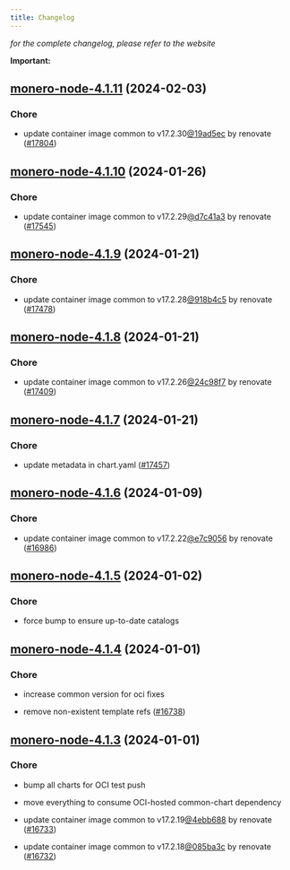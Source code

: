 ```yaml
---
title: Changelog
---
```



*for the complete changelog, please refer to the website*

**Important:**



## [monero-node-4.1.11](https://github.com/truecharts/charts/compare/monero-node-4.1.10...monero-node-4.1.11) (2024-02-03)

### Chore



- update container image common to v17.2.30[@19ad5ec](https://github.com/19ad5ec) by renovate ([#17804](https://github.com/truecharts/charts/issues/17804))


## [monero-node-4.1.10](https://github.com/truecharts/charts/compare/monero-node-4.1.9...monero-node-4.1.10) (2024-01-26)

### Chore



- update container image common to v17.2.29[@d7c41a3](https://github.com/d7c41a3) by renovate ([#17545](https://github.com/truecharts/charts/issues/17545))


## [monero-node-4.1.9](https://github.com/truecharts/charts/compare/monero-node-4.1.8...monero-node-4.1.9) (2024-01-21)

### Chore



- update container image common to v17.2.28[@918b4c5](https://github.com/918b4c5) by renovate ([#17478](https://github.com/truecharts/charts/issues/17478))


## [monero-node-4.1.8](https://github.com/truecharts/charts/compare/monero-node-4.1.7...monero-node-4.1.8) (2024-01-21)

### Chore



- update container image common to v17.2.26[@24c98f7](https://github.com/24c98f7) by renovate ([#17409](https://github.com/truecharts/charts/issues/17409))


## [monero-node-4.1.7](https://github.com/truecharts/charts/compare/monero-node-4.1.6...monero-node-4.1.7) (2024-01-21)

### Chore



- update metadata in chart.yaml ([#17457](https://github.com/truecharts/charts/issues/17457))




## [monero-node-4.1.6](https://github.com/truecharts/charts/compare/monero-node-4.1.5...monero-node-4.1.6) (2024-01-09)

### Chore



- update container image common to v17.2.22[@e7c9056](https://github.com/e7c9056) by renovate ([#16986](https://github.com/truecharts/charts/issues/16986))


## [monero-node-4.1.5](https://github.com/truecharts/charts/compare/monero-node-4.1.4...monero-node-4.1.5) (2024-01-02)

### Chore



- force bump to ensure up-to-date catalogs


## [monero-node-4.1.4](https://github.com/truecharts/charts/compare/monero-node-4.1.3...monero-node-4.1.4) (2024-01-01)

### Chore



- increase common version for oci fixes

- remove non-existent template refs ([#16738](https://github.com/truecharts/charts/issues/16738))


## [monero-node-4.1.3](https://github.com/truecharts/charts/compare/monero-node-4.1.0...monero-node-4.1.3) (2024-01-01)

### Chore



- bump all charts for OCI test push

- move everything to consume OCI-hosted common-chart dependency

- update container image common to v17.2.19[@4ebb688](https://github.com/4ebb688) by renovate ([#16733](https://github.com/truecharts/charts/issues/16733))

- update container image common to v17.2.18[@085ba3c](https://github.com/085ba3c) by renovate ([#16732](https://github.com/truecharts/charts/issues/16732))
